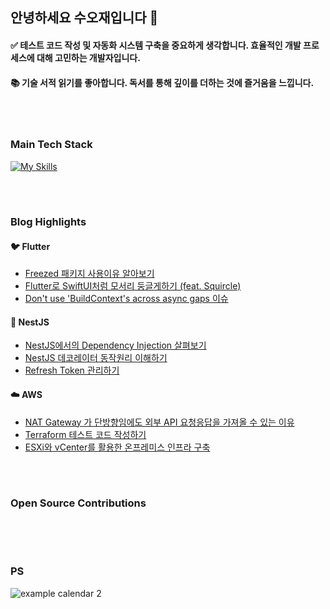 ## 안녕하세요 수오재입니다 👋

#### ✅ 테스트 코드 작성 및 자동화 시스템 구축을 중요하게 생각합니다. 효율적인 개발 프로세스에 대해 고민하는 개발자입니다. <br/>

#### 📚 기술 서적 읽기를 좋아합니다. 독서를 통해 깊이를 더하는 것에 즐거움을 느낍니다. <br/>

<br/>

#

### Main Tech Stack


[![My Skills](https://skillicons.dev/icons?i=flutter,nestjs,aws&theme=light)](https://skillicons.dev)<br/>

<br/>

#

### Blog Highlights

#### 🐦 Flutter
- [Freezed 패키지 사용이유 알아보기](https://ssuojae.tistory.com/272)
- [Flutter로 SwiftUI처럼 모서리 둥글게하기 (feat. Squircle)](https://ssuojae.tistory.com/262)
- [Don't use 'BuildContext's across async gaps 이슈](https://ssuojae.tistory.com/270)

#### 🦁 NestJS
- [NestJS에서의 Dependency Injection 살펴보기](https://ssuojae.tistory.com/334)
- [NestJS 데코레이터 동작원리 이해하기](https://ssuojae.tistory.com/330)
- [Refresh Token 관리하기](https://ssuojae.tistory.com/348)

#### ☁️ AWS
- [NAT Gateway 가 단방향임에도 외부 API 요청응답을 가져올 수 있는 이유](https://ssuojae.tistory.com/351)
- [Terraform 테스트 코드 작성하기](https://ssuojae.tistory.com/349)
- [ESXi와 vCenter를 활용한 온프레미스 인프라 구축](https://ssuojae.tistory.com/341)


<br/>

#

### Open Source Contributions

<br/>


<br/>

#

### PS 

![example calendar 2](https://leetcode-solved-problems.vercel.app/api?username=suojae3&name=suojae&type=calendar&bolder=true&title=true)

